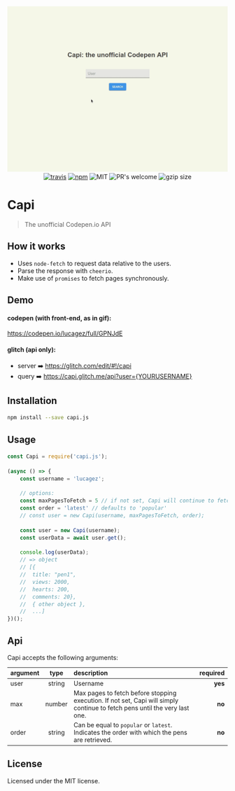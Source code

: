 <p align="center">
  <img src="gif/capi.gif" width="640" alt="gif of capi.js"/>  
  <br>
  <a href="https://travis-ci.org/lucagez/capi"><img src="https://travis-ci.com/lucagez/capi.svg?branch=master" alt="travis"></a>
  <a href="https://www.npmjs.org/package/capi.js"><img src="https://img.shields.io/npm/v/capi.js.svg?style=flat" alt="npm"></a>
  <img src="https://img.shields.io/badge/license-MIT-f1c40f.svg" alt="MIT">
  <img src="https://img.shields.io/badge/PRs-welcome-6574cd.svg" alt="PR's welcome">
  <img src="https://img.shields.io/badge/gzip%20size-647%20B-44cc11.svg" alt="gzip size">
</p>

# Capi
> The unofficial Codepen.io API


## How it works

- Uses ```node-fetch``` to request data relative to the users.
- Parse the response with ```cheerio```.
- Make use of ```promises``` to fetch pages synchronously.

## Demo

#### codepen (with front-end, as in gif):

https://codepen.io/lucagez/full/GPNJdE

#### glitch (api only):

- server ➡️ https://glitch.com/edit/#!/capi
- query ➡️ https://capi.glitch.me/api?user={YOURUSERNAME}

## Installation

```sh
npm install --save capi.js
```

## Usage 

```javascript
const Capi = require('capi.js');

(async () => {
    const username = 'lucagez';

    // options:
    const maxPagesToFetch = 5 // if not set, Capi will continue to fetch pens until the very last one
    const order = 'latest' // defaults to 'popular'
    // const user = new Capi(username, maxPagesToFetch, order);
    
    const user = new Capi(username);
    const userData = await user.get();

    console.log(userData);
    // => object
    // [{
    //  title: "pen1", 
    //  views: 2000, 
    //  hearts: 200, 
    //  comments: 20}, 
    //  { other object }, 
    //  ...]
})();
```

## Api

Capi accepts the following arguments:

| argument   |      type     |  description  | required |
|------------|:-------------:|:--------------|---------:|
| user       | string        | Username      | **yes**  |
| max        | number        | Max pages to fetch before stopping execution. If not set, Capi will simply continue to fetch pens until the very last one. | **no**  |
| order      | string        | Can be equal to ```popular``` or ```latest```. Indicates the order with which the pens are retrieved. | **no**  |

## License

Licensed under the MIT license.
